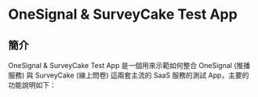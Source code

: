 # OneSignal & SurveyCake Test App

## 簡介

OneSignal & SurveyCake Test App 是一個用來示範如何整合 OneSignal (推播服務) 與 SurveyCake (線上問卷) 這兩套主流的 SaaS 服務的測試 App，主要的功能說明如下：

